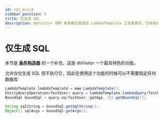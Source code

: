 ```yaml
---
id: sql_build
sidebar_position: 5
title: 仅生成 SQL
description: dbVisitor ORM 单表模式是围绕 LambdaTemplate 工具类展开，它继承自 JdbcTemplate 具备后者的所有能力。
---
```


# 仅生成 SQL

本节是 **[条件构造器](../crud/where-build.md)** 的一个补充，这是 dbVisitor 一个最具特色的功能。

允许仅仅生成 SQL 但不执行它，因此在使用这个功能的时候可以不需要指定任何数据库

```java title='查询所有年龄为 32 的用户'
LambdaTemplate lambdaTemplate = new LambdaTemplate();
EntityQueryOperation<TestUser> query = lambdaTemplate.lambdaQuery(TestUser.class);
BoundSql boundSql = query.eq(TestUser::getAge, 32).getBoundSql();

String sqlString = boundSql.getSqlString();
Object[] sqlArgs = boundSql.getArgs();
```
